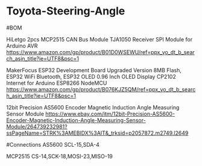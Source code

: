 # Toyota-Steering-Angle

#BOM

HiLetgo 2pcs MCP2515 CAN Bus Module TJA1050 Receiver SPI Module for Arduino AVR 
https://www.amazon.com/gp/product/B01D0WSEWU/ref=ppx_yo_dt_b_search_asin_title?ie=UTF8&psc=1

MakerFocus ESP32 Development Board Upgraded Version 8MB Flash, ESP32 WiFi Bluetooth, ESP32 OLED 0.96 Inch OLED Display CP2102 Internet for Arduino ESP8266 NodeMCU 
https://www.amazon.com/gp/product/B076KJZ5QM/ref=ppx_yo_dt_b_search_asin_title?ie=UTF8&psc=1

12bit Precision AS5600 Encoder Magnetic Induction Angle Measuring Sensor Module
https://www.ebay.com/itm/12bit-Precision-AS5600-Encoder-Magnetic-Induction-Angle-Measuring-Sensor-Module/264739232981?ssPageName=STRK%3AMEBIDX%3AIT&_trksid=p2057872.m2749.l2649


#Connections
AS5600
SCL-15,SDA-4

MCP2515
CS-14,SCK-18,MOSI-23,MISO-19

